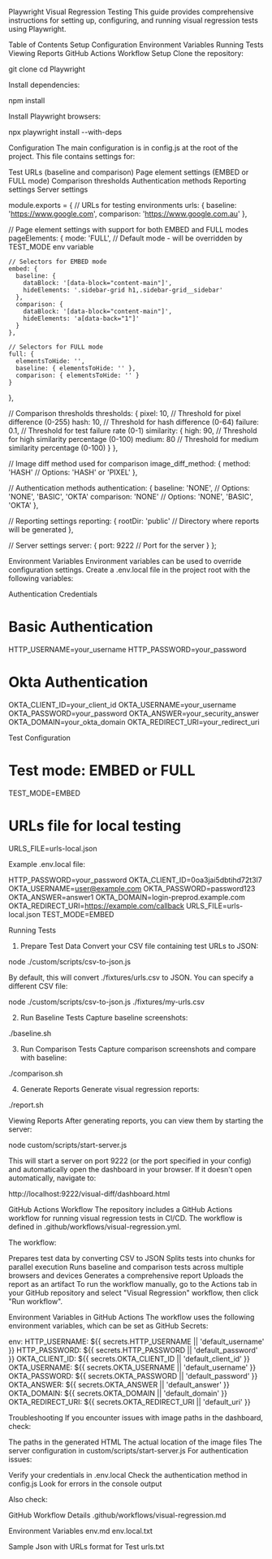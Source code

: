 Playwright Visual Regression Testing
This guide provides comprehensive instructions for setting up, configuring, and running visual regression tests using Playwright.

Table of Contents
Setup
Configuration
Environment Variables
Running Tests
Viewing Reports
GitHub Actions Workflow
Setup
Clone the repository:

git clone 
cd Playwright

Install dependencies:

npm install

Install Playwright browsers:

npx playwright install --with-deps

Configuration
The main configuration is in config.js at the root of the project. This file contains settings for:

Test URLs (baseline and comparison)
Page element settings (EMBED or FULL mode)
Comparison thresholds
Authentication methods
Reporting settings
Server settings


module.exports = {
  // URLs for testing environments
  urls: {
    baseline: 'https://www.google.com',
    comparison: 'https://www.google.com.au'
  },

  // Page element settings with support for both EMBED and FULL modes
  pageElements: {
    mode: 'FULL',  // Default mode - will be overridden by TEST_MODE env variable
    
    // Selectors for EMBED mode
    embed: {
      baseline: {
        dataBlock: '[data-block="content-main"]',
        hideElements: '.sidebar-grid h1,.sidebar-grid__sidebar'
      },
      comparison: {
        dataBlock: '[data-block="content-main"]',
        hideElements: 'a[data-back="1"]'
      }
    },
    
    // Selectors for FULL mode
    full: {
      elementsToHide: '',
      baseline: { elementsToHide: '' },
      comparison: { elementsToHide: '' }
    }
  },
  
  // Comparison thresholds
  thresholds: {
    pixel: 10,       // Threshold for pixel difference (0-255)
    hash: 10,        // Threshold for hash difference (0-64)
    failure: 0.1,    // Threshold for test failure rate (0-1)
    similarity: {
      high: 90,      // Threshold for high similarity percentage (0-100)
      medium: 80     // Threshold for medium similarity percentage (0-100)
    }
  },
  
  // Image diff method used for comparison
  image_diff_method: {
    method: 'HASH'   // Options: 'HASH' or 'PIXEL'
  },
  
  // Authentication methods
  authentication: {
    baseline: 'NONE', // Options: 'NONE', 'BASIC', 'OKTA'
    comparison: 'NONE' // Options: 'NONE', 'BASIC', 'OKTA'
  },
  
  // Reporting settings
  reporting: {
    rootDir: 'public'  // Directory where reports will be generated
  },
  
  // Server settings
  server: {
    port: 9222  // Port for the server
  }
};

Environment Variables
Environment variables can be used to override configuration settings. Create a .env.local file in the project root with the following variables:

Authentication Credentials

# Basic Authentication
HTTP_USERNAME=your_username
HTTP_PASSWORD=your_password

# Okta Authentication
OKTA_CLIENT_ID=your_client_id
OKTA_USERNAME=your_username
OKTA_PASSWORD=your_password
OKTA_ANSWER=your_security_answer
OKTA_DOMAIN=your_okta_domain
OKTA_REDIRECT_URI=your_redirect_uri

Test Configuration

# Test mode: EMBED or FULL
TEST_MODE=EMBED

# URLs file for local testing
URLS_FILE=urls-local.json

Example .env.local file:

HTTP_PASSWORD=your_password
OKTA_CLIENT_ID=0oa3jai5dbtihd72t3l7
OKTA_USERNAME=user@example.com
OKTA_PASSWORD=password123
OKTA_ANSWER=answer1
OKTA_DOMAIN=login-preprod.example.com
OKTA_REDIRECT_URI=https://example.com/callback
URLS_FILE=urls-local.json
TEST_MODE=EMBED

Running Tests
1. Prepare Test Data
Convert your CSV file containing test URLs to JSON:

node ./custom/scripts/csv-to-json.js

By default, this will convert ./fixtures/urls.csv to JSON. You can specify a different CSV file:

node ./custom/scripts/csv-to-json.js ./fixtures/my-urls.csv

2. Run Baseline Tests
Capture baseline screenshots:

./baseline.sh

3. Run Comparison Tests
Capture comparison screenshots and compare with baseline:

./comparison.sh

4. Generate Reports
Generate visual regression reports:

./report.sh

Viewing Reports
After generating reports, you can view them by starting the server:

node custom/scripts/start-server.js

This will start a server on port 9222 (or the port specified in your config) and automatically open the dashboard in your browser. If it doesn't open automatically, navigate to:

http://localhost:9222/visual-diff/dashboard.html

GitHub Actions Workflow
The repository includes a GitHub Actions workflow for running visual regression tests in CI/CD. The workflow is defined in .github/workflows/visual-regression.yml.

The workflow:

Prepares test data by converting CSV to JSON
Splits tests into chunks for parallel execution
Runs baseline and comparison tests across multiple browsers and devices
Generates a comprehensive report
Uploads the report as an artifact
To run the workflow manually, go to the Actions tab in your GitHub repository and select "Visual Regression" workflow, then click "Run workflow".

Environment Variables in GitHub Actions
The workflow uses the following environment variables, which can be set as GitHub Secrets:

env:
  HTTP_USERNAME: ${{ secrets.HTTP_USERNAME || 'default_username' }}
  HTTP_PASSWORD: ${{ secrets.HTTP_PASSWORD || 'default_password' }}
  OKTA_CLIENT_ID: ${{ secrets.OKTA_CLIENT_ID || 'default_client_id' }}
  OKTA_USERNAME: ${{ secrets.OKTA_USERNAME || 'default_username' }}
  OKTA_PASSWORD: ${{ secrets.OKTA_PASSWORD || 'default_password' }}
  OKTA_ANSWER: ${{ secrets.OKTA_ANSWER || 'default_answer' }}
  OKTA_DOMAIN: ${{ secrets.OKTA_DOMAIN || 'default_domain' }}
  OKTA_REDIRECT_URI: ${{ secrets.OKTA_REDIRECT_URI || 'default_uri' }}

  Troubleshooting
If you encounter issues with image paths in the dashboard, check:

The paths in the generated HTML
The actual location of the image files
The server configuration in custom/scripts/start-server.js
For authentication issues:

Verify your credentials in .env.local
Check the authentication method in config.js
Look for errors in the console output


Also check:

GitHub Workflow Details
.github/workflows/visual-regression.md

Environment Variables
env.md
env.local.txt

Sample Json with URLs format for Test
urls.txt



















